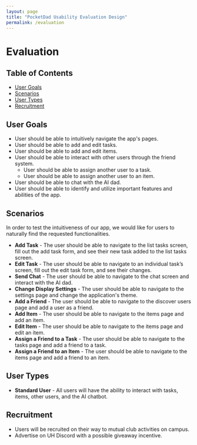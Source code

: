 ```yaml
---
layout: page
title: "PocketDad Usability Evaluation Design"
permalink: /evaluation
---
```


# Evaluation

## Table of Contents
* [User Goals](#user-goals)
* [Scenarios](#scenarios)
* [User Types](#user-types)
* [Recruitment](#recruitment)

## User Goals
* User should be able to intuitively navigate the app's pages.
* User should be able to add and edit tasks.
* User should be able to add and edit items.
* User should be able to interact with other users through the friend system.
  * User should be able to assign another user to a task.
  * User should be able to assign another user to an item.
* User should be able to chat with the AI dad.
* User should be able to identify and utilize important features and abilities of the app.

## Scenarios
In order to test the intuitiveness of our app, we would like for users to naturally find the requested functionalities. 

* <b>Add Task</b> - The user should be able to navigate to the list tasks screen, fill out the add task form, and see their new task added to the list tasks screen.
* <b>Edit Task</b> - The user should be able to navigate to an individual task’s screen, fill out the edit task form, and see their changes.
* <b>Send Chat</b> - The user should be able to navigate to the chat screen and interact with the AI dad.
* <b>Change Display Settings</b> - The user should be able to navigate to the settings page and change the application's theme.
* <b>Add a Friend</b> - The user should be able to navigate to the discover users page and add a user as a friend.
* <b>Add Item</b> - The user should be able to navigate to the items page and add an item.
* <b>Edit Item</b> - The user should be able to navigate to the items page and edit an item.
* <b>Assign a Friend to a Task</b> - The user should be able to navigate to the tasks page and add a friend to a task.
* <b>Assign a Friend to an Item</b> - The user should be able to navigate to the items page and add a friend to an item.

## User Types
* <b>Standard User</b> - All users will have the ability to interact with tasks, items, other users, and the AI chatbot.

## Recruitment
* Users will be recruited on their way to mutual club activities on campus.
* Advertise on UH Discord with a possible giveaway incentive.
